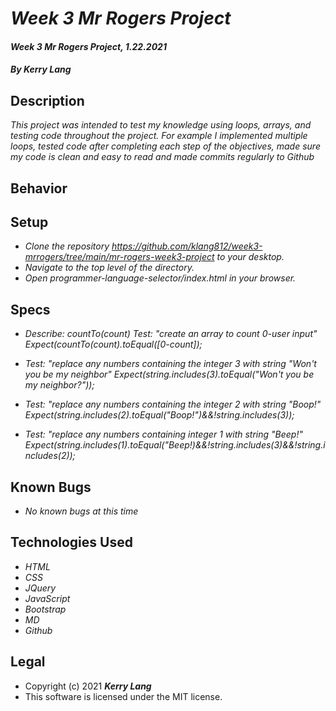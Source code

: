 

# *Week 3 Mr Rogers Project*

#### *Week 3 Mr Rogers Project, 1.22.2021*

#### *By Kerry Lang*

## Description
_This project was intended to test my knowledge using loops, arrays, and testing code throughout the project. For example I implemented  multiple loops, tested code after completing each step of the objectives, made sure my code is clean and easy to read and made commits regularly to Github_

## Behavior

## Setup
* _Clone the repository https://github.com/klang812/week3-mrrogers/tree/main/mr-rogers-week3-project to your desktop._
* _Navigate to the top level of the directory._
* _Open programmer-language-selector/index.html in your browser._

## Specs

* _Describe: countTo(count)_
  _Test:  "create an array to count 0-user input"_
  _Expect(countTo(count).toEqual([0-count]);_

* _Test: "replace any numbers containing the integer 3 with string "Won't you be my neighbor"_
   _Expect(string.includes(3).toEqual("Won't you be my neighbor?"));_

* _Test:  "replace any numbers containing the integer 2 with string "Boop!"_
  _Expect(string.includes(2).toEqual("Boop!")&&!string.includes(3));_

* _Test:  "replace any numbers containing integer 1 with string "Beep!"_
  _Expect(string.includes(1).toEqual("Beep!)&&!string.includes(3)&&!string.includes(2));_

## Known Bugs
* _No known bugs at this time_

## Technologies Used
* _HTML_
* _CSS_
* _JQuery_
* _JavaScript_
* _Bootstrap_
* _MD_
* _Github_

## Legal
* Copyright (c) 2021 **_Kerry Lang_**
* This software is licensed under the MIT license.
